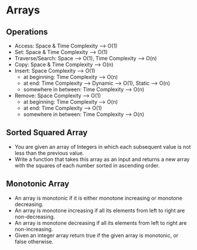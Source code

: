 # Arrays

## Operations

- Access: Space & Time Complexity --> O(1)
- Set: Space & Time Complexity --> O(1)
- Traverse/Search: Space --> O(1), Time Complexity --> O(n)
- Copy: Space & Time Complexity --> O(n)
- Insert: Space Complexity --> O(1)
    - at beginning: Time Complexity --> O(n)
    - at end: Time Complexity --> Dynamic --> O(1), Static --> O(n)
    - somewhere in between: Time Complexity --> O(n)
- Remove: Space Complexity --> O(1)
    - at beginning: Time Complexity --> O(n)
    - at end: Time Complexity --> O(1)
    - somewhere in between: Time Complexity --> O(n)

## Sorted Squared Array

- You are given an array of Integers in which each subsequent value is not less than the previous
  value.
- Write a function that takes this array as an input and returns a new array with the squares of
  each number sorted in ascending order.

## Monotonic Array

- An array is monotonic if it is either monotone increasing or monotone decreasing.
- An array is monotone increasing if all its elements from left to right are non-decreasing.
- An array is monotone decreasing if all its elements from left to right are non-increasing.
- Given an integer array return true if the given array is monotonic, or false otherwise. 
